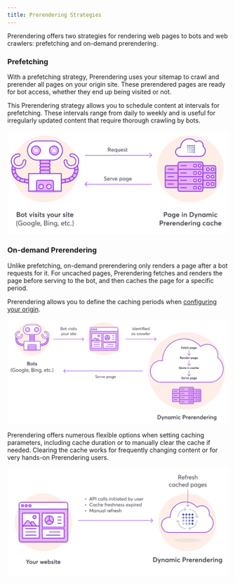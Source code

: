 ```yaml
---
title: Prerendering Strategies
---
```


Prerendering offers two strategies for rendering web pages to bots and web crawlers: prefetching and on-demand prerendering.

### Prefetching

With a prefetching strategy, Prerendering uses your sitemap to crawl and prerender all pages on your origin site. These prerendered pages are ready for bot access, whether they end up being visited or not.

This Prerendering strategy allows you to schedule content at intervals for prefetching. These intervals range from daily to weekly and is useful for irregularly updated content that require thorough crawling by bots.

![Bot Visits Prefetched Site](/static/img/photoniq/prerendering/bot-visits-site.png)

### On-demand Prerendering

Unlike prefetching, on-demand prerendering only renders a page after a bot requests for it. For uncached pages, Prerendering fetches and renders the page before serving to the bot, and then caches the page for a specific period. 

Prerendering allows you to define the caching periods when [configuring your origin](../07-prerendering-management/manage-origins/). 

![Bot Visits On-Demand Prerendered Site](/static/img/photoniq/prerendering/on-demand-prerender.png)

Prerendering offers numerous flexible options when setting caching parameters, including cache duration or to manually clear the cache if needed. Clearing the cache works for frequently changing content or for very hands-on Prerendering users.

![Cache Refresh](/static/img/photoniq/prerendering/refresh-cache.png)
